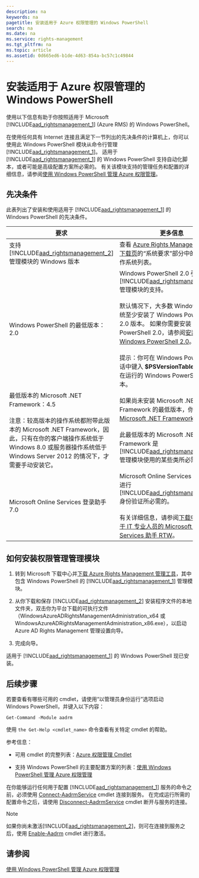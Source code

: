 ```yaml
---
description: na
keywords: na
pagetitle: 安装适用于 Azure 权限管理的 Windows PowerShell
search: na
ms.date: na
ms.service: rights-management
ms.tgt_pltfrm: na
ms.topic: article
ms.assetid: 0d665ed6-b1de-4d63-854a-bc57c1c49844
---
```

# 安装适用于 Azure 权限管理的 Windows PowerShell
使用以下信息有助于你按照适用于 Microsoft [!INCLUDE[aad_rightsmanagement_1](../Token/aad_rightsmanagement_1_md.md)] (Azure RMS) 的 Windows PowerShell。

在使用任何具有 Internet 连接且满足下一节列出的先决条件的计算机上，你可以使用此 Windows PowerShell 模块从命令行管理 [!INCLUDE[aad_rightsmanagement_1](../Token/aad_rightsmanagement_1_md.md)]。 适用于 [!INCLUDE[aad_rightsmanagement_1](../Token/aad_rightsmanagement_1_md.md)] 的 Windows PowerShell 支持自动化脚本，或者可能是高级配置方案所必需的。 有关该模块支持的管理任务和配置的详细信息，请参阅[使用 Windows PowerShell 管理 Azure 权限管理](../Topic/Administering_Azure_Rights_Management_by_Using_Windows_PowerShell.md)。

## 先决条件
此表列出了安装和使用适用于 [!INCLUDE[aad_rightsmanagement_1](../Token/aad_rightsmanagement_1_md.md)] 的 Windows PowerShell 的先决条件。

|要求|更多信息|
|------|--------|
|支持 [!INCLUDE[aad_rightsmanagement_2](../Token/aad_rightsmanagement_2_md.md)] 管理模块的 Windows 版本|查看 [Azure Rights Management 工具下载页](http://go.microsoft.com/fwlink/?LinkId=257721)的“系统要求”部分中的受支持操作系统列表。|
|Windows PowerShell 的最低版本：2.0|Windows PowerShell 2.0 引入了对 [!INCLUDE[aad_rightsmanagement_2](../Token/aad_rightsmanagement_2_md.md)] 管理模块的支持。<br /><br />默认情况下，大多数 Windows 操作系统至少安装了 Windows PowerShell 2.0 版本。 如果你需要安装 Windows PowerShell 2.0，请参阅[安装 Windows PowerShell 2.0](http://msdn.microsoft.com/library/ff637750.aspx)。<br /><br />提示：你可在 Windows PowerShell 会话中键入 **$PSVersionTable**，以确认正在运行的 Windows PowerShell 的版本。|
|最低版本的 Microsoft .NET Framework：4.5<br /><br />注意：较高版本的操作系统都附带此版本的 Microsoft .NET Framework，因此，只有在你的客户端操作系统低于 Windows 8.0 或服务器操作系统低于 Windows Server 2012 的情况下，才需要手动安装它。|如果尚未安装 Microsoft .NET Framework 的最低版本，你可以下载 [Microsoft .NET Framework 4.5](http://www.microsoft.com/download/details.aspx?id=30653)。<br /><br />此最低版本的 Microsoft .NET Framework 是 [!INCLUDE[aad_rightsmanagement_2](../Token/aad_rightsmanagement_2_md.md)] 管理模块使用的某些类所必需的。|
|Microsoft Online Services 登录助手 7.0|Microsoft Online Services 登录助手是进行 [!INCLUDE[aad_rightsmanagement_1](../Token/aad_rightsmanagement_1_md.md)] 身份验证所必需的。<br /><br />有关详细信息，请参阅[下载中心：适用于 IT 专业人员的 Microsoft Online Services 助手 RTW](http://www.microsoft.com/en-us/download/details.aspx?id=41950)。|

## 如何安装权限管理管理模块

1.  转到 Microsoft 下载中心并[下载 Azure Rights Management 管理工具](https://go.microsoft.com/fwlink/?LinkId=257721)，其中包含 Windows PowerShell 的 [!INCLUDE[aad_rightsmanagement_1](../Token/aad_rightsmanagement_1_md.md)] 管理模块。

2.  从你下载和保存 [!INCLUDE[aad_rightsmanagement_2](../Token/aad_rightsmanagement_2_md.md)] 安装程序文件的本地文件夹，双击你为平台下载的可执行文件（WindowsAzureADRightsManagementAdministration_x64 或 WindowsAzureADRightsManagementAdministration_x86.exe），以启动 Azure AD Rights Management 管理设置向导。

3.  完成向导。

适用于 [!INCLUDE[aad_rightsmanagement_1](../Token/aad_rightsmanagement_1_md.md)] 的 Windows PowerShell 现已安装。

## 后续步骤
若要查看有哪些可用的 cmdlet，请使用“以管理员身份运行”选项启动 Windows PowerShell，并键入以下内容：

```
Get-Command -Module aadrm
```
使用 `the Get-Help <cmdlet_name>` 命令查看有关特定 cmdlet 的帮助。

参考信息：

-   可用 cmdlet 的完整列表：[Azure 权限管理 Cmdlet](https://msdn.microsoft.com/library/windowsazure/dn629398.aspx)

-   支持 Windows PowerShell 的主要配置方案的列表：[使用 Windows PowerShell 管理 Azure 权限管理](../Topic/Administering_Azure_Rights_Management_by_Using_Windows_PowerShell.md)

在你能够运行任何用于配置 [!INCLUDE[aad_rightsmanagement_1](../Token/aad_rightsmanagement_1_md.md)] 服务的命令之前，必须使用 [Connect-AadrmService](https://msdn.microsoft.com/library/windowsazure/dn629415.aspx) cmdlet 连接到服务。 在完成运行所需的配置命令之后，请使用 [Disconnect-AadrmService](https://msdn.microsoft.com/library/windowsazure/dn629416.aspx) cmdlet 断开与服务的连接。

> [!NOTE]
> 如果你尚未激活[!INCLUDE[aad_rightsmanagement_2](../Token/aad_rightsmanagement_2_md.md)]，则可在连接到服务之后，使用 [Enable-Aadrm](https://msdn.microsoft.com/library/windowsazure/dn629412.aspx) cmdlet 进行激活。

## 请参阅
[使用 Windows PowerShell 管理 Azure 权限管理](../Topic/Administering_Azure_Rights_Management_by_Using_Windows_PowerShell.md)

